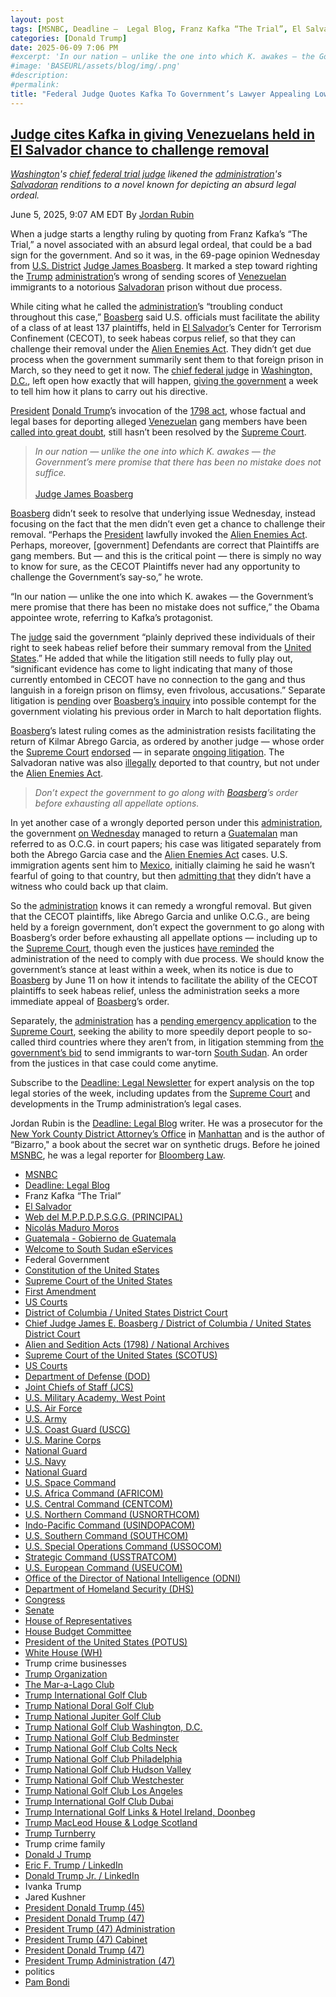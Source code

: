 ```yaml
---
layout: post
tags: [MSNBC, Deadline –  Legal Blog, Franz Kafka “The Trial”, El Salvador, Web del M.P.P.D.P.S.G.G. (PRINCIPAL), Nicolás Maduro Moros, Guatemala - Gobierno de Guatemala, Welcome to South Sudan eServices, Federal Government, Constitution of the United States, Supreme Court of the United States, First Amendment, US Courts, District of Columbia / United States District Court, Chief Judge James E. Boasberg / District of Columbia / United States District Court, Alien and Sedition Acts (1798) / National Archives, Supreme Court of the United States (SCOTUS), US Courts, Department of Defense (DOD), Joint Chiefs of Staff (JCS), U.S. Military Academy West Point, U.S. Air Force, U.S. Army, U.S. Coast Guard (USCG), U.S. Marine Corps, National Guard, U.S. Navy, National Guard, U.S. Space Command, U.S. Africa Command (AFRICOM), U.S. Central Command (CENTCOM), U.S. Northern Command (USNORTHCOM), Indo-Pacific Command (USINDOPACOM), U.S. Southern Command (SOUTHCOM), U.S. Special Operations Command (USSOCOM), Strategic Command (USSTRATCOM), U.S. European Command (USEUCOM), Office of the Director of National Intelligence (ODNI), Department of Homeland Security (DHS), Congress, Senate, House of Representatives, House Budget Committee, President of the United States (POTUS), White House (WH), Trump crime businesses, Trump Organization, The Mar-a-Lago Club, Trump International Golf Club, Trump National Doral Golf Club, Trump National Jupiter Golf Club, Trump National Golf Club Washington D.C., Trump National Golf Club Bedminster, Trump National Golf Club Colts Neck, Trump National Golf Club Philadelphia, Trump National Golf Club Hudson Valley, Trump National Golf Club Westchester, Trump National Golf Club Los Angeles, Trump International Golf Club Dubai, Trump International Golf Links & Hotel Ireland Doonbeg, Trump MacLeod House & Lodge Scotland, Trump Turnberry, Trump crime family, Donald J Trump, Eric F. Trump / LinkedIn, Donald Trump Jr. / LinkedIn, Ivanka Trump, Jared Kushner, President Donald Trump (45), President Donald Trump (47), President Trump (47) Administration, President Trump (47) Cabinet, President Donald Trump (47), President Trump Administration (47), politics, Pam Bondi]
categories: [Donald Trump]
date: 2025-06-09 7:06 PM
#excerpt: 'In our nation — unlike the one into which K. awakes — the Government’s mere promise that there has been no mistake does not suffice. – Judge James Boasberg'
#image: 'BASEURL/assets/blog/img/.png'
#description:
#permalink:
title: "Federal Judge Quotes Kafka To Government’s Lawyer Appealing Lower Court’s Decision"
---
```


## [Judge cites Kafka in giving Venezuelans held in El Salvador chance to challenge removal](https://www.msnbc.com/deadline-white-house/deadline-legal-blog/judge-boasberg-kafka-el-salvador-cecot-trump-rcna211052)

*[Washington](https://www.dcd.uscourts.gov/)'s [chief federal trial judge](https://www.dcd.uscourts.gov/content/chief-judge-james-e-boasberg) likened the [administration](https://www.whitehouse.gov/administration/)'s [Salvadoran](https://www.gob.sv/) renditions to a novel known for depicting an absurd legal ordeal.*

June 5, 2025, 9:07 AM EDT
By [Jordan Rubin](https://www.msnbc.com/author/jordan-rubin-ncpn1301611)

When a judge starts a lengthy ruling by quoting from Franz Kafka’s “The Trial,” a novel associated with an absurd legal ordeal, that could be a bad sign for the government. And so it was, in the 69-page opinion Wednesday from [U.S. District](https://www.dcd.uscourts.gov/) [Judge James Boasberg](https://www.dcd.uscourts.gov/content/chief-judge-james-e-boasberg). It marked a step toward righting the [Trump](https://www.donaldjtrump.com/) [administration](https://www.whitehouse.gov/administration/)’s wrong of sending scores of [Venezuelan](https://presidencia.gob.ve/) immigrants to a notorious [Salvadoran](https://www.gob.sv/) prison without due process.

While citing what he called the [administration](https://www.whitehouse.gov/administration/)’s “troubling conduct throughout this case,” [Boasberg](https://www.dcd.uscourts.gov/content/chief-judge-james-e-boasberg) said U.S. officials must facilitate the ability of a class of at least 137 plaintiffs, held in [El Salvador](https://www.gob.sv/)’s Center for Terrorism Confinement (CECOT), to seek habeas corpus relief, so that they can challenge their removal under the [Alien Enemies Act](https://www.archives.gov/milestone-documents/alien-and-sedition-acts). They didn’t get due process when the government summarily sent them to that foreign prison in March, so they need to get it now. The [chief federal judge](https://www.dcd.uscourts.gov/content/chief-judge-james-e-boasberg) in [Washington, D.C.](https://dc.gov/), left open how exactly that will happen, [giving the government](https://storage.courtlistener.com/recap/gov.uscourts.dcd.278436/gov.uscourts.dcd.278436.147.0.pdf) a week to tell him how it plans to carry out his directive.

[President](https://www.whitehouse.gov/) [Donald Trump](https://www.donaldjtrump.com/)’s invocation of the [1798 act](https://www.msnbc.com/deadline-white-house/deadline-legal-blog/alien-enemies-act-invocation-unlawful-rcna204232), whose factual and legal bases for deporting alleged [Venezuelan](https://presidencia.gob.ve/) gang members have been [called into great doubt](https://www.msnbc.com/deadline-white-house/deadline-legal-blog/trump-alien-enemies-act-memo-deportations-rcna205112), still hasn’t been resolved by the [Supreme Court](https://www.supremecourt.gov/).

> *In our nation — unlike the one into which K. awakes — the Government’s mere promise that there has been no mistake does not suffice.* <br /><br />[Judge James Boasberg](https://www.dcd.uscourts.gov/content/chief-judge-james-e-boasberg)

[Boasberg](https://www.dcd.uscourts.gov/content/chief-judge-james-e-boasberg) didn’t seek to resolve that underlying issue Wednesday, instead focusing on the fact that the men didn’t even get a chance to challenge their removal. “Perhaps the [President](https://www.whitehouse.gov/) lawfully invoked the [Alien Enemies Act](https://www.archives.gov/milestone-documents/alien-and-sedition-acts). Perhaps, moreover, [government] Defendants are correct that Plaintiffs are gang members. But — and this is the critical point — there is simply no way to know for sure, as the CECOT Plaintiffs never had any opportunity to challenge the Government’s say-so,” he wrote.

“In our nation — unlike the one into which K. awakes — the Government’s mere promise that there has been no mistake does not suffice,” the Obama appointee wrote, referring to Kafka’s protagonist.

The [judge](https://www.dcd.uscourts.gov/content/chief-judge-james-e-boasberg) said the government “plainly deprived these individuals of their right to seek habeas relief before their summary removal from the [United States](https://www.usa.gov/).” He added that while the litigation still needs to fully play out, “significant evidence has come to light indicating that many of those currently entombed in CECOT have no connection to the gang and thus languish in a foreign prison on flimsy, even frivolous, accusations.” Separate litigation is [pending](https://www.courtlistener.com/docket/69905252/jgg-v-donald-trump/) over [Boasberg’s inquiry](https://www.msnbc.com/deadline-white-house/deadline-legal-blog/judge-boasberg-trump-criminal-contempt-deportation-rcna200064) into possible contempt for the government violating his previous order in March to halt deportation flights.

[Boasberg](https://www.dcd.uscourts.gov/content/chief-judge-james-e-boasberg)’s latest ruling comes as the administration resists facilitating the return of Kilmar Abrego Garcia, as ordered by another judge — whose order the [Supreme Court](https://www.supremecourt.gov/) [endorsed](https://www.msnbc.com/deadline-white-house/deadline-legal-blog/trump-kilmar-abrego-garcia-deportation-supreme-court-rcna201104) — in separate [ongoing litigation](https://www.courtlistener.com/docket/69777799/abrego-garcia-v-noem/). The Salvadoran native was also [illegally](https://www.supremecourt.gov/opinions/24pdf/24a949_lkhn.pdf) deported to that country, but not under the [Alien Enemies Act](https://www.archives.gov/milestone-documents/alien-and-sedition-acts).

> *Don’t expect the government to go along with [Boasberg](https://www.dcd.uscourts.gov/content/chief-judge-james-e-boasberg)’s order before exhausting all appellate options.*

In yet another case of a wrongly deported person under this [administration](https://www.whitehouse.gov/administration/), the government [on Wednesday](https://www.nbcnews.com/news/us-news/deported-guatemalan-man-back-us-judge-orders-trump-administration-retu-rcna211065) managed to return a [Guatemalan](https://guatemala.gob.gt/) man referred to as O.C.G. in court papers; his case was litigated separately from both the Abrego Garcia case and the [Alien Enemies Act](https://www.archives.gov/milestone-documents/alien-and-sedition-acts) cases. U.S. immigration agents sent him to [Mexico](https://www.gob.mx/), initially claiming he said he wasn’t fearful of going to that country, but then [admitting that](https://www.msnbc.com/deadline-white-house/deadline-legal-blog/trump-wrongly-deported-ocg-murphy-guatemala-rcna209677) they didn’t have a witness who could back up that claim.

So the [administration](https://www.whitehouse.gov/administration/) knows it can remedy a wrongful removal. But given that the CECOT plaintiffs, like Abrego Garcia and unlike O.C.G., are being held by a foreign government, don’t expect the government to go along with Boasberg’s order before exhausting all appellate options — including up to the [Supreme Court](https://www.supremecourt.gov/), though even the justices [have reminded](https://www.supremecourt.gov/opinions/24pdf/24a931_2c83.pdf) the administration of the need to comply with due process. We should know the government’s stance at least within a week, when its notice is due to [Boasberg](https://www.dcd.uscourts.gov/content/chief-judge-james-e-boasberg) by June 11 on how it intends to facilitate the ability of the CECOT plaintiffs to seek habeas relief, unless the administration seeks a more immediate appeal of [Boasberg](https://www.dcd.uscourts.gov/content/chief-judge-james-e-boasberg)’s order.

Separately, the [administration](https://www.whitehouse.gov/administration/) has a [pending emergency application](https://www.supremecourt.gov/search.aspx?filename=/docket/docketfiles/html/public/24a1153.html) to the [Supreme Court](https://www.supremecourt.gov/), seeking the ability to more speedily deport people to so-called third countries where they aren’t from, in litigation stemming from [the government’s bid](https://www.msnbc.com/deadline-white-house/deadline-legal-blog/trump-administration-due-process-south-sudan-rcna209171) to send immigrants to war-torn [South Sudan](https://www.eservices.gov.ss/). An order from the justices in that case could come anytime.

Subscribe to the [Deadline: Legal Newsletter](https://link.msnbc.com/join/5ck/msnbc-deadlinelegal-signup-inline) for expert analysis on the top legal stories of the week, including updates from the [Supreme Court](https://www.supremecourt.gov/) and developments in the Trump administration’s legal cases.

Jordan Rubin is the [Deadline: Legal Blog](https://www.msnbc.com/deadline-white-house) writer. He was a prosecutor for the [New York County District Attorney’s Office](https://manhattanda.org/) in [Manhattan](https://manhattanda.org/) and is the author of “Bizarro," a book about the secret war on synthetic drugs. Before he joined [MSNBC](https://www.msnbc.com/), he was a legal reporter for [Bloomberg Law](https://pro.bloomberglaw.com/).

- [MSNBC](https://www.msnbc.com/)
- [Deadline: Legal Blog](https://www.msnbc.com/deadline-white-house)
- Franz Kafka “The Trial”
- [El Salvador](https://www.gob.sv/)
- [Web del M.P.P.D.P.S.G.G. (PRINCIPAL)](https://presidencia.gob.ve/Site/Web/Principal/paginas/classIndex.php)
- [Nicolás Maduro Moros](https://presidencia.gob.ve/Site/Web/Principal/paginas/classPresidente.php)
- [Guatemala - Gobierno de Guatemala](https://guatemala.gob.gt/)
- [Welcome to South Sudan eServices](https://www.eservices.gov.ss/)
- Federal Government 
- [Constitution of the United States](https://constitution.congress.gov/)
- [Supreme Court of the United States](https://www.supremecourt.gov/)
- [First Amendment](https://constitution.congress.gov/constitution/amendment-1/)
- [US Courts](https://www.uscourts.gov/)
- [District of Columbia / United States District Court](https://www.dcd.uscourts.gov/)
- [Chief Judge James E. Boasberg / District of Columbia / United States District Court](https://www.dcd.uscourts.gov/content/chief-judge-james-e-boasberg)
- [Alien and Sedition Acts (1798) / National Archives](https://www.archives.gov/milestone-documents/alien-and-sedition-acts)
- [Supreme Court of the United States (SCOTUS)](https://www.supremecourt.gov/)
- [US Courts](https://www.uscourts.gov/)
- [Department of Defense (DOD)](https://www.defense.gov/)
- [Joint Chiefs of Staff (JCS)](https://www.jcs.mil/)
- [U.S. Military Academy, West Point](https://www.westpoint.edu/)
- [U.S. Air Force](https://www.af.mil/)
- [U.S. Army](https://www.army.mil/)
- [U.S. Coast Guard (USCG)](https://www.uscg.mil/)
- [U.S. Marine Corps](https://www.marines.mil/)
- [National Guard](https://www.nationalguard.mil/)
- [U.S. Navy](https://www.navy.mil/)
- [National Guard](https://www.nationalguard.mil/)
- [U.S. Space Command](https://www.spacecom.mil/)
- [U.S. Africa Command (AFRICOM)](https://www.africom.mil/)
- [U.S. Central Command (CENTCOM)](https://www.centcom.mil/)
- [U.S. Northern Command (USNORTHCOM)](https://www.northcom.mil/)
- [Indo-Pacific Command (USINDOPACOM)](https://www.pacom.mil/)
- [U.S. Southern Command (SOUTHCOM)](http://www.southcom.mil/)
- [U.S. Special Operations Command (USSOCOM)](https://www.socom.mil/)
- [Strategic Command (USSTRATCOM)](http://www.stratcom.mil/)
- [U.S. European Command (USEUCOM)](https://www.eucom.mil/)
- [Office of the Director of National Intelligence (ODNI)](https://www.odni.gov/)
- [Department of Homeland Security (DHS)](https://www.dhs.gov/)
- [Congress](https://www.congress.gov/)
- [Senate](https://www.senate.gov/)
- [House of Representatives](https://www.house.gov/)
- [House Budget Committee ](https://budget.house.gov/)
- [President of the United States (POTUS)](https://www.whitehouse.gov/)
- [White House (WH)](https://www.whitehouse.gov/)
- Trump crime businesses 
- [Trump Organization](https://www.trump.com/)
- [The Mar-a-Lago Club](https://www.maralagoclub.com/) 
- [Trump International Golf Club](https://www.trumpinternationalpalmbeaches.com/) 
- [Trump National Doral Golf Club](https://www.trumpgolfdoral.com/) 
- [Trump National Jupiter Golf Club](https://www.trumpnationaljupiter.com/) 
- [Trump National Golf Club Washington, D.C.](https://www.trumpnationaldc.com/)
- [Trump National Golf Club Bedminster](https://www.trumpnationalbedminster.com/) 
- [Trump National Golf Club Colts Neck](https://www.trumpcoltsneck.com/) 
- [Trump National Golf Club Philadelphia](https://www.trumpnationalphiladelphia.com/) 
- [Trump National Golf Club Hudson Valley](https://www.trumpnationalhudsonvalley.com/) 
- [Trump National Golf Club Westchester](https://www.trumpnationalwestchester.com/) 
- [Trump National Golf Club Los Angeles](https://www.trumpnationallosangeles.com/) 
- [Trump International Golf Club Dubai](https://www.trumpgolfdubai.com/) 
- [Trump International Golf Links & Hotel Ireland, Doonbeg](https://www.trumpgolfireland.com/) 
- [Trump MacLeod House & Lodge Scotland](https://www.trumphotels.com/macleod-house)
- [Trump Turnberry](https://www.turnberry.co.uk/)
- Trump crime family
- [Donald J Trump](https://www.donaldjtrump.com/)
- [Eric F. Trump / LinkedIn](https://www.linkedin.com/in/erictrump/)
- [Donald Trump Jr. / LinkedIn](https://www.linkedin.com/in/donald-trump-jr-4454b862/)
- Ivanka Trump
- Jared Kushner
- [President Donald Trump (45)](https://trumpwhitehouse.archives.gov/)
- [President Donald Trump (47)](https://www.whitehouse.gov/administration/donald-j-trump/)
- [President Trump (47) Administration](https://www.whitehouse.gov/administration/)
- [President Trump (47) Cabinet](https://www.whitehouse.gov/administration/the-cabinet/)
- [President Donald Trump (47)](https://www.whitehouse.gov/administration/donald-j-trump/)
- [President Trump Administration (47)](https://www.whitehouse.gov/administration/)
- politics 
- [Pam Bondi](https://www.justice.gov/ag/staff-profile/meet-attorney-general)
 